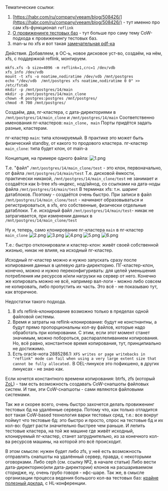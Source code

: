  
Тематические ссылки:
1. [https://habr.com/ru/company/veeam/blog/508426/](https://habr.com/ru/company/veeam/blog/508426/) - тут именно про сам xfs-функционал `reflink`
2. [О провиженинге тестовых баз](https://habr.com/ru/post/542366/) - тут больше про саму тему CoW-подхода к провиженингу тестовых баз.
3. man-ы по xfs и вот такая [замечательная pdf-ка](http://ftp.ntu.edu.tw/linux/utils/fs/xfs/docs/xfs_filesystem_structure.pdf)

Действия.
Добавляем, в ОС-ь, новое дисковое уст-во, создаём, на нём, xfs, с поддержкой reflink, монтируем.
```shell
mkfs.xfs -b size=4096 -m reflink=1,crc=1 /dev/vdb
xfs_info /dev/vdb
mount -t xfs -o noatime,nodiratime /dev/vdb /mnt/postgres
echo "/dev/vdb  /mnt/postgres xfs noatime,nodiratime 0 0" >> /etc/fstab
mkdir -p /mnt/postgres/14/main
mkdir -p /mnt/postgres/14/main_clone
chown -R postgres:postgres /mnt/postgres/
chmod -R 700 /mnt/postgres/
```

Создаём, два, пг-кластера, с дата-директориями в `/mnt/postgres/14/main_clone` и `/mnt/postgres/14/main`
Соответственно именования пг-кластеров: `main_clone, main`
Порты придётся задать разные, кластерам.

пг-кластер `main`: типа клонируемый. В практике это может быть физический standby, от какого то продового кластера.
пг-кластер `main_clone`: типа будет клон, от main-а

Концепция, на примере одного файла:
![1.png](/HomeWorks/xfs_cow/1.png)

Т.е. "файл" `/mnt/postgres/14/main_clone/test` - это клон, первоначально, от файла `/mnt/postgres/14/main/test`
Т.е. дисковой ёмкости, практически никакой, `/mnt/postgres/14/main_clone/test` не занимает и создаётся как b-tree xfs-индекс, нод/айнод, со ссылками на дата-ноды файла `/mnt/postgres/14/main/test`
В терминах xfs: т.н. шаринг датаблоков.
Поэтому - создаётся очень быстро.
При записи в файл `/mnt/postgres/14/main_clone/test` - начинают образовываться и регистрироваться, в xfs, его собственные, физически отдельные датаблоки.
Т.е. исходный файл `/mnt/postgres/14/main/test`- никак не затрагивается, при изменении данных в `/mnt/postgres/14/main_clone/test`

Ну и, теперь, само клонирование пг-кластера `main` в пг-кластер `main_clone`
![2.png](/HomeWorks/xfs_cow/2.png)
![3.png](/HomeWorks/xfs_cow/3.png)
![4.png](/HomeWorks/xfs_cow/4.png)
![5.png](/HomeWorks/xfs_cow/5.png)
![6.png](/HomeWorks/xfs_cow/6.png)

Т.е.: быстро отклонировали и кластер-клон: живёт своей собственной жизнью, никак не влияя, на исходный пг-кластер.

Исходный пг-кластер можно и нужно запускать сразу после копирования данных в целевую дата-директорию.
ПГ-кластер-клон, конечно, можно и нужно переконфигуривать: для целей уменьшения потребления им ресурсов и/или нагрузки на сервер от него.
Конечно же копировать можно не всё, например вал-логи - можно либо совсем не копировать, либо пропустить их часть.
Это всё - не показываю тут, как вторичное.

Недостатки такого подхода.
1. В xfs reflink-клонирование возможно только в пределах одной файловой системы.
2. Время и затраты на reflink-клонирование: будут не констнантны, а будут прямо пропорциональны кол-ву файлов, которые надо обработать при копировании.
   С этим, если этот момент станет значимым, можно побороться, распараллеливанием копирования.
   Но, всё равно, константное время копирования, тут, принципиально не достижимо.
3. Есть oracle-нота 2885286.1: `XFS writes or page writebacks in "reflink" mode can fail when using a very large extent size that cannot be fully allocated.`
   В OEL-линуксе это пофикшено, в других линуксах - не знаю как.
   
Если хочется константного времени копирования: btrfs, zfs (который [ZoL](https://zfsonlinux.org/)) - там есть возможность создавать CoW-снапшоты файловых систем.
И там, эти CoW-снапшоты - сами являются файловыми системами.

Так же и скорее всего, очень быстро захочется делать провиженинг тестовых бд на удалённые сервера.
Потому что, как только отладится вот такая CoW-based технология варки тестовых сред, т.е.: все вокруг поймут что тестовые бд: это быстро и просто, спрос на тестовые бд и их кол-во: будет расти значительно быстрее чем раньше.
И лепить тестовые кластера, на той же машине где живёт исходный, клонируемый пг-кластер, станет затруднительно, из за конечного кол-ва ресурсов машины, на которой это всё происходит.

В этом смысле: нужен будет либо zfs, у неё есть возможность отправлять снапшоты на удалённый сервер, правда, с некоторыми оговорками.
Либо ceph (см. ссылку №2, в начале статьи)
Либо вести дата-директорию(или дата-директории) клонов на расшариваемом сторидже, ну, очень грубо говоря - нфс-шаре.
Так же, в смысле организации процесса ведения большого кол-ва тестовых баз: [крайне полезный доклад](https://www.youtube.com/watch?v=W2D8xT82uCg), с HL-конференции.
